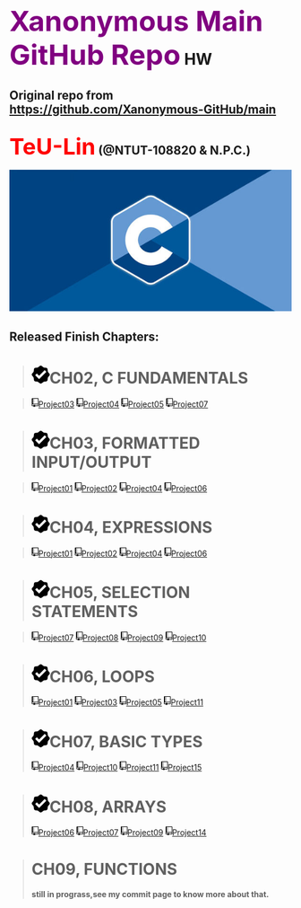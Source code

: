 # <span style="color:purple;font-size:50px">**Xanonymous Main GitHub Repo**</span> **HW**

## Original repo from <https://github.com/Xanonymous-GitHub/main>

## <span style="color:red;font-size:40px">**TeU-Lin**</span> (@NTUT-108820 & N.P.C.)

<span align="center">![homepagephoto](./src/images/product_16032_product_shot_wide_image.jpg)</span>

  <link crossorigin="anonymous" media="all" integrity="sha512-lEwNhIgWxFtdGboTlCciWWGiX2vG3LOojEE671oRJEhnPj6jpmgQTJtpq3O2KBzCcln6RzwfvHlyFaI/oR+RNQ==" rel="stylesheet" href="https://github.githubassets.com/assets/frameworks-849637ecbd4bd65815cc113d80fee2d4.css" />

## Released Finish Chapters:

> # <svg color="#28a745" height="32" class="octicon octicon-verified mr-2" viewBox="0 0 16 16" version="1.1" width="32" aria-hidden="true"><path fill-rule="evenodd" d="M15.67 7.066l-1.08-1.34a1.5 1.5 0 0 1-.309-.77l-.19-1.698a1.51 1.51 0 0 0-1.329-1.33l-1.699-.19c-.3-.03-.56-.159-.78-.329L8.945.33a1.504 1.504 0 0 0-1.878 0l-1.34 1.08a1.5 1.5 0 0 1-.77.31l-1.698.19c-.7.08-1.25.63-1.33 1.329l-.19 1.699c-.03.3-.159.56-.329.78L.33 7.055a1.504 1.504 0 0 0 0 1.878l1.08 1.34c.17.22.28.48.31.77l.19 1.698c.08.7.63 1.25 1.329 1.33l1.699.19c.3.03.56.159.78.329l1.339 1.08c.55.439 1.329.439 1.878 0l1.34-1.08c.22-.17.48-.28.77-.31l1.698-.19c.7-.08 1.25-.63 1.33-1.329l.19-1.699c.03-.3.159-.56.329-.78l1.08-1.339a1.504 1.504 0 0 0 0-1.878zM6.5 12.01L3 8.51l1.5-1.5 2 2 5-5L13 5.56l-6.5 6.45z"></path></svg>**CH02, C FUNDAMENTALS**

> <a  href="./CPL-HomeWorks/hw_chap02_108820003/chap02_project03/chap02_project03.c" class="btn btn-sm btn-primary text-white" ><svg class="octicon octicon-repo" viewBox="0 0 12 16" version="1.1" width="12" height="16" aria-hidden="true"><path fill-rule="evenodd" d="M4 9H3V8h1v1zm0-3H3v1h1V6zm0-2H3v1h1V4zm0-2H3v1h1V2zm8-1v12c0 .55-.45 1-1 1H6v2l-1.5-1.5L3 16v-2H1c-.55 0-1-.45-1-1V1c0-.55.45-1 1-1h10c.55 0 1 .45 1 1zm-1 10H1v2h2v-1h3v1h5v-2zm0-10H2v9h9V1z"/></svg>Project03</a>  <a  href="./CPL-HomeWorks/hw_chap02_108820003/chap02_project04/chap02_project04.c" class="btn btn-sm btn-primary text-white" ><svg class="octicon octicon-repo" viewBox="0 0 12 16" version="1.1" width="12" height="16" aria-hidden="true"><path fill-rule="evenodd" d="M4 9H3V8h1v1zm0-3H3v1h1V6zm0-2H3v1h1V4zm0-2H3v1h1V2zm8-1v12c0 .55-.45 1-1 1H6v2l-1.5-1.5L3 16v-2H1c-.55 0-1-.45-1-1V1c0-.55.45-1 1-1h10c.55 0 1 .45 1 1zm-1 10H1v2h2v-1h3v1h5v-2zm0-10H2v9h9V1z"/></svg>Project04</a>  <a  href="./CPL-HomeWorks/hw_chap02_108820003/chap02_project05/chap02_project05.c" class="btn btn-sm btn-primary text-white" ><svg class="octicon octicon-repo" viewBox="0 0 12 16" version="1.1" width="12" height="16" aria-hidden="true"><path fill-rule="evenodd" d="M4 9H3V8h1v1zm0-3H3v1h1V6zm0-2H3v1h1V4zm0-2H3v1h1V2zm8-1v12c0 .55-.45 1-1 1H6v2l-1.5-1.5L3 16v-2H1c-.55 0-1-.45-1-1V1c0-.55.45-1 1-1h10c.55 0 1 .45 1 1zm-1 10H1v2h2v-1h3v1h5v-2zm0-10H2v9h9V1z"/></svg>Project05</a> <a  href="./CPL-HomeWorks/hw_chap02_108820003/chap02_project07/chap02_project07.c" class="btn btn-sm btn-primary text-white" ><svg class="octicon octicon-repo" viewBox="0 0 12 16" version="1.1" width="12" height="16" aria-hidden="true"><path fill-rule="evenodd" d="M4 9H3V8h1v1zm0-3H3v1h1V6zm0-2H3v1h1V4zm0-2H3v1h1V2zm8-1v12c0 .55-.45 1-1 1H6v2l-1.5-1.5L3 16v-2H1c-.55 0-1-.45-1-1V1c0-.55.45-1 1-1h10c.55 0 1 .45 1 1zm-1 10H1v2h2v-1h3v1h5v-2zm0-10H2v9h9V1z"/></svg>Project07</a>

> # <svg color="#28a745" height="32" class="octicon octicon-verified mr-2" viewBox="0 0 16 16" version="1.1" width="32" aria-hidden="true"><path fill-rule="evenodd" d="M15.67 7.066l-1.08-1.34a1.5 1.5 0 0 1-.309-.77l-.19-1.698a1.51 1.51 0 0 0-1.329-1.33l-1.699-.19c-.3-.03-.56-.159-.78-.329L8.945.33a1.504 1.504 0 0 0-1.878 0l-1.34 1.08a1.5 1.5 0 0 1-.77.31l-1.698.19c-.7.08-1.25.63-1.33 1.329l-.19 1.699c-.03.3-.159.56-.329.78L.33 7.055a1.504 1.504 0 0 0 0 1.878l1.08 1.34c.17.22.28.48.31.77l.19 1.698c.08.7.63 1.25 1.329 1.33l1.699.19c.3.03.56.159.78.329l1.339 1.08c.55.439 1.329.439 1.878 0l1.34-1.08c.22-.17.48-.28.77-.31l1.698-.19c.7-.08 1.25-.63 1.33-1.329l.19-1.699c.03-.3.159-.56.329-.78l1.08-1.339a1.504 1.504 0 0 0 0-1.878zM6.5 12.01L3 8.51l1.5-1.5 2 2 5-5L13 5.56l-6.5 6.45z"></path></svg>**CH03, FORMATTED INPUT/OUTPUT**

> <a  href="./CPL-HomeWorks/hw_chap03_108820003/chap03_project01/chap03_project01.c" class="btn btn-sm btn-primary text-white" ><svg class="octicon octicon-repo" viewBox="0 0 12 16" version="1.1" width="12" height="16" aria-hidden="true"><path fill-rule="evenodd" d="M4 9H3V8h1v1zm0-3H3v1h1V6zm0-2H3v1h1V4zm0-2H3v1h1V2zm8-1v12c0 .55-.45 1-1 1H6v2l-1.5-1.5L3 16v-2H1c-.55 0-1-.45-1-1V1c0-.55.45-1 1-1h10c.55 0 1 .45 1 1zm-1 10H1v2h2v-1h3v1h5v-2zm0-10H2v9h9V1z"/></svg>Project01</a>  <a  href="./CPL-HomeWorks/hw_chap03_108820003/chap03_project02/chap03_project02.c" class="btn btn-sm btn-primary text-white" ><svg class="octicon octicon-repo" viewBox="0 0 12 16" version="1.1" width="12" height="16" aria-hidden="true"><path fill-rule="evenodd" d="M4 9H3V8h1v1zm0-3H3v1h1V6zm0-2H3v1h1V4zm0-2H3v1h1V2zm8-1v12c0 .55-.45 1-1 1H6v2l-1.5-1.5L3 16v-2H1c-.55 0-1-.45-1-1V1c0-.55.45-1 1-1h10c.55 0 1 .45 1 1zm-1 10H1v2h2v-1h3v1h5v-2zm0-10H2v9h9V1z"/></svg>Project02</a>  <a  href="./CPL-HomeWorks/hw_chap03_108820003/chap03_project04/chap03_project04.c" class="btn btn-sm btn-primary text-white" ><svg class="octicon octicon-repo" viewBox="0 0 12 16" version="1.1" width="12" height="16" aria-hidden="true"><path fill-rule="evenodd" d="M4 9H3V8h1v1zm0-3H3v1h1V6zm0-2H3v1h1V4zm0-2H3v1h1V2zm8-1v12c0 .55-.45 1-1 1H6v2l-1.5-1.5L3 16v-2H1c-.55 0-1-.45-1-1V1c0-.55.45-1 1-1h10c.55 0 1 .45 1 1zm-1 10H1v2h2v-1h3v1h5v-2zm0-10H2v9h9V1z"/></svg>Project04</a>  <a  href="./CPL-HomeWorks/hw_chap03_108820003/chap03_project06/chap03_project06.c" class="btn btn-sm btn-primary text-white" ><svg class="octicon octicon-repo" viewBox="0 0 12 16" version="1.1" width="12" height="16" aria-hidden="true"><path fill-rule="evenodd" d="M4 9H3V8h1v1zm0-3H3v1h1V6zm0-2H3v1h1V4zm0-2H3v1h1V2zm8-1v12c0 .55-.45 1-1 1H6v2l-1.5-1.5L3 16v-2H1c-.55 0-1-.45-1-1V1c0-.55.45-1 1-1h10c.55 0 1 .45 1 1zm-1 10H1v2h2v-1h3v1h5v-2zm0-10H2v9h9V1z"/></svg>Project06</a>

> # <svg color="#28a745" height="32" class="octicon octicon-verified mr-2" viewBox="0 0 16 16" version="1.1" width="32" aria-hidden="true"><path fill-rule="evenodd" d="M15.67 7.066l-1.08-1.34a1.5 1.5 0 0 1-.309-.77l-.19-1.698a1.51 1.51 0 0 0-1.329-1.33l-1.699-.19c-.3-.03-.56-.159-.78-.329L8.945.33a1.504 1.504 0 0 0-1.878 0l-1.34 1.08a1.5 1.5 0 0 1-.77.31l-1.698.19c-.7.08-1.25.63-1.33 1.329l-.19 1.699c-.03.3-.159.56-.329.78L.33 7.055a1.504 1.504 0 0 0 0 1.878l1.08 1.34c.17.22.28.48.31.77l.19 1.698c.08.7.63 1.25 1.329 1.33l1.699.19c.3.03.56.159.78.329l1.339 1.08c.55.439 1.329.439 1.878 0l1.34-1.08c.22-.17.48-.28.77-.31l1.698-.19c.7-.08 1.25-.63 1.33-1.329l.19-1.699c.03-.3.159-.56.329-.78l1.08-1.339a1.504 1.504 0 0 0 0-1.878zM6.5 12.01L3 8.51l1.5-1.5 2 2 5-5L13 5.56l-6.5 6.45z"></path></svg>**CH04, EXPRESSIONS**

> <a  href="./CPL-HomeWorks/hw_chap04_108820003/chap04_project01/chap04_project01.c" class="btn btn-sm btn-primary text-white" ><svg class="octicon octicon-repo" viewBox="0 0 12 16" version="1.1" width="12" height="16" aria-hidden="true"><path fill-rule="evenodd" d="M4 9H3V8h1v1zm0-3H3v1h1V6zm0-2H3v1h1V4zm0-2H3v1h1V2zm8-1v12c0 .55-.45 1-1 1H6v2l-1.5-1.5L3 16v-2H1c-.55 0-1-.45-1-1V1c0-.55.45-1 1-1h10c.55 0 1 .45 1 1zm-1 10H1v2h2v-1h3v1h5v-2zm0-10H2v9h9V1z"/></svg>Project01</a>  <a  href="./CPL-HomeWorks/hw_chap04_108820003/chap04_project02/chap04_project02.c" class="btn btn-sm btn-primary text-white" ><svg class="octicon octicon-repo" viewBox="0 0 12 16" version="1.1" width="12" height="16" aria-hidden="true"><path fill-rule="evenodd" d="M4 9H3V8h1v1zm0-3H3v1h1V6zm0-2H3v1h1V4zm0-2H3v1h1V2zm8-1v12c0 .55-.45 1-1 1H6v2l-1.5-1.5L3 16v-2H1c-.55 0-1-.45-1-1V1c0-.55.45-1 1-1h10c.55 0 1 .45 1 1zm-1 10H1v2h2v-1h3v1h5v-2zm0-10H2v9h9V1z"/></svg>Project02</a>  <a  href="./CPL-HomeWorks/hw_chap04_108820003/chap04_project04/chap04_project04.c" class="btn btn-sm btn-primary text-white" ><svg class="octicon octicon-repo" viewBox="0 0 12 16" version="1.1" width="12" height="16" aria-hidden="true"><path fill-rule="evenodd" d="M4 9H3V8h1v1zm0-3H3v1h1V6zm0-2H3v1h1V4zm0-2H3v1h1V2zm8-1v12c0 .55-.45 1-1 1H6v2l-1.5-1.5L3 16v-2H1c-.55 0-1-.45-1-1V1c0-.55.45-1 1-1h10c.55 0 1 .45 1 1zm-1 10H1v2h2v-1h3v1h5v-2zm0-10H2v9h9V1z"/></svg>Project04</a>  <a  href="./CPL-HomeWorks/hw_chap04_108820003/chap04_project06/chap04_project06.c" class="btn btn-sm btn-primary text-white" ><svg class="octicon octicon-repo" viewBox="0 0 12 16" version="1.1" width="12" height="16" aria-hidden="true"><path fill-rule="evenodd" d="M4 9H3V8h1v1zm0-3H3v1h1V6zm0-2H3v1h1V4zm0-2H3v1h1V2zm8-1v12c0 .55-.45 1-1 1H6v2l-1.5-1.5L3 16v-2H1c-.55 0-1-.45-1-1V1c0-.55.45-1 1-1h10c.55 0 1 .45 1 1zm-1 10H1v2h2v-1h3v1h5v-2zm0-10H2v9h9V1z"/></svg>Project06</a>

> # <svg color="#28a745" height="32" class="octicon octicon-verified mr-2" viewBox="0 0 16 16" version="1.1" width="32" aria-hidden="true"><path fill-rule="evenodd" d="M15.67 7.066l-1.08-1.34a1.5 1.5 0 0 1-.309-.77l-.19-1.698a1.51 1.51 0 0 0-1.329-1.33l-1.699-.19c-.3-.03-.56-.159-.78-.329L8.945.33a1.504 1.504 0 0 0-1.878 0l-1.34 1.08a1.5 1.5 0 0 1-.77.31l-1.698.19c-.7.08-1.25.63-1.33 1.329l-.19 1.699c-.03.3-.159.56-.329.78L.33 7.055a1.504 1.504 0 0 0 0 1.878l1.08 1.34c.17.22.28.48.31.77l.19 1.698c.08.7.63 1.25 1.329 1.33l1.699.19c.3.03.56.159.78.329l1.339 1.08c.55.439 1.329.439 1.878 0l1.34-1.08c.22-.17.48-.28.77-.31l1.698-.19c.7-.08 1.25-.63 1.33-1.329l.19-1.699c.03-.3.159-.56.329-.78l1.08-1.339a1.504 1.504 0 0 0 0-1.878zM6.5 12.01L3 8.51l1.5-1.5 2 2 5-5L13 5.56l-6.5 6.45z"></path></svg>**CH05, SELECTION STATEMENTS**

> <a  href="./CPL-HomeWorks/hw_chap05_108820003/chap05_project07/chap05_project07.c" class="btn btn-sm btn-primary text-white" ><svg class="octicon octicon-repo" viewBox="0 0 12 16" version="1.1" width="12" height="16" aria-hidden="true"><path fill-rule="evenodd" d="M4 9H3V8h1v1zm0-3H3v1h1V6zm0-2H3v1h1V4zm0-2H3v1h1V2zm8-1v12c0 .55-.45 1-1 1H6v2l-1.5-1.5L3 16v-2H1c-.55 0-1-.45-1-1V1c0-.55.45-1 1-1h10c.55 0 1 .45 1 1zm-1 10H1v2h2v-1h3v1h5v-2zm0-10H2v9h9V1z"/></svg>Project07</a>  <a  href="./CPL-HomeWorks/hw_chap05_108820003/chap05_project08/chap05_project08.c" class="btn btn-sm btn-primary text-white" ><svg class="octicon octicon-repo" viewBox="0 0 12 16" version="1.1" width="12" height="16" aria-hidden="true"><path fill-rule="evenodd" d="M4 9H3V8h1v1zm0-3H3v1h1V6zm0-2H3v1h1V4zm0-2H3v1h1V2zm8-1v12c0 .55-.45 1-1 1H6v2l-1.5-1.5L3 16v-2H1c-.55 0-1-.45-1-1V1c0-.55.45-1 1-1h10c.55 0 1 .45 1 1zm-1 10H1v2h2v-1h3v1h5v-2zm0-10H2v9h9V1z"/></svg>Project08</a>  <a  href="./CPL-HomeWorks/hw_chap05_108820003/chap05_project09/chap05_project09.c" class="btn btn-sm btn-primary text-white" ><svg class="octicon octicon-repo" viewBox="0 0 12 16" version="1.1" width="12" height="16" aria-hidden="true"><path fill-rule="evenodd" d="M4 9H3V8h1v1zm0-3H3v1h1V6zm0-2H3v1h1V4zm0-2H3v1h1V2zm8-1v12c0 .55-.45 1-1 1H6v2l-1.5-1.5L3 16v-2H1c-.55 0-1-.45-1-1V1c0-.55.45-1 1-1h10c.55 0 1 .45 1 1zm-1 10H1v2h2v-1h3v1h5v-2zm0-10H2v9h9V1z"/></svg>Project09</a>  <a  href="./CPL-HomeWorks/hw_chap05_108820003/chap05_project10/chap05_project10.c" class="btn btn-sm btn-primary text-white" ><svg class="octicon octicon-repo" viewBox="0 0 12 16" version="1.1" width="12" height="16" aria-hidden="true"><path fill-rule="evenodd" d="M4 9H3V8h1v1zm0-3H3v1h1V6zm0-2H3v1h1V4zm0-2H3v1h1V2zm8-1v12c0 .55-.45 1-1 1H6v2l-1.5-1.5L3 16v-2H1c-.55 0-1-.45-1-1V1c0-.55.45-1 1-1h10c.55 0 1 .45 1 1zm-1 10H1v2h2v-1h3v1h5v-2zm0-10H2v9h9V1z"/></svg>Project10</a>

> # <svg color="#28a745" height="32" class="octicon octicon-verified mr-2" viewBox="0 0 16 16" version="1.1" width="32" aria-hidden="true"><path fill-rule="evenodd" d="M15.67 7.066l-1.08-1.34a1.5 1.5 0 0 1-.309-.77l-.19-1.698a1.51 1.51 0 0 0-1.329-1.33l-1.699-.19c-.3-.03-.56-.159-.78-.329L8.945.33a1.504 1.504 0 0 0-1.878 0l-1.34 1.08a1.5 1.5 0 0 1-.77.31l-1.698.19c-.7.08-1.25.63-1.33 1.329l-.19 1.699c-.03.3-.159.56-.329.78L.33 7.055a1.504 1.504 0 0 0 0 1.878l1.08 1.34c.17.22.28.48.31.77l.19 1.698c.08.7.63 1.25 1.329 1.33l1.699.19c.3.03.56.159.78.329l1.339 1.08c.55.439 1.329.439 1.878 0l1.34-1.08c.22-.17.48-.28.77-.31l1.698-.19c.7-.08 1.25-.63 1.33-1.329l.19-1.699c.03-.3.159-.56.329-.78l1.08-1.339a1.504 1.504 0 0 0 0-1.878zM6.5 12.01L3 8.51l1.5-1.5 2 2 5-5L13 5.56l-6.5 6.45z"></path></svg>**CH06, LOOPS**
>
> <a  href="./CPL-HomeWorks/hw_chap06_108820003/chap06_project01/chap06_project01.c" class="btn btn-sm btn-primary text-white" ><svg class="octicon octicon-repo" viewBox="0 0 12 16" version="1.1" width="12" height="16" aria-hidden="true"><path fill-rule="evenodd" d="M4 9H3V8h1v1zm0-3H3v1h1V6zm0-2H3v1h1V4zm0-2H3v1h1V2zm8-1v12c0 .55-.45 1-1 1H6v2l-1.5-1.5L3 16v-2H1c-.55 0-1-.45-1-1V1c0-.55.45-1 1-1h10c.55 0 1 .45 1 1zm-1 10H1v2h2v-1h3v1h5v-2zm0-10H2v9h9V1z"/></svg>Project01</a>  <a  href="./CPL-HomeWorks/hw_chap06_108820003/chap06_project03/chap06_project03.c" class="btn btn-sm btn-primary text-white" ><svg class="octicon octicon-repo" viewBox="0 0 12 16" version="1.1" width="12" height="16" aria-hidden="true"><path fill-rule="evenodd" d="M4 9H3V8h1v1zm0-3H3v1h1V6zm0-2H3v1h1V4zm0-2H3v1h1V2zm8-1v12c0 .55-.45 1-1 1H6v2l-1.5-1.5L3 16v-2H1c-.55 0-1-.45-1-1V1c0-.55.45-1 1-1h10c.55 0 1 .45 1 1zm-1 10H1v2h2v-1h3v1h5v-2zm0-10H2v9h9V1z"/></svg>Project03</a>  <a  href="./CPL-HomeWorks/hw_chap06_108820003/chap06_project05/chap06_project05.c" class="btn btn-sm btn-primary text-white" ><svg class="octicon octicon-repo" viewBox="0 0 12 16" version="1.1" width="12" height="16" aria-hidden="true"><path fill-rule="evenodd" d="M4 9H3V8h1v1zm0-3H3v1h1V6zm0-2H3v1h1V4zm0-2H3v1h1V2zm8-1v12c0 .55-.45 1-1 1H6v2l-1.5-1.5L3 16v-2H1c-.55 0-1-.45-1-1V1c0-.55.45-1 1-1h10c.55 0 1 .45 1 1zm-1 10H1v2h2v-1h3v1h5v-2zm0-10H2v9h9V1z"/></svg>Project05</a>  <a  href="./CPL-HomeWorks/hw_chap06_108820003/chap06_project11/chap06_project11.c" class="btn btn-sm btn-primary text-white" ><svg class="octicon octicon-repo" viewBox="0 0 12 16" version="1.1" width="12" height="16" aria-hidden="true"><path fill-rule="evenodd" d="M4 9H3V8h1v1zm0-3H3v1h1V6zm0-2H3v1h1V4zm0-2H3v1h1V2zm8-1v12c0 .55-.45 1-1 1H6v2l-1.5-1.5L3 16v-2H1c-.55 0-1-.45-1-1V1c0-.55.45-1 1-1h10c.55 0 1 .45 1 1zm-1 10H1v2h2v-1h3v1h5v-2zm0-10H2v9h9V1z"/></svg>Project11</a>

> # <svg color="#28a745" height="32" class="octicon octicon-verified mr-2" viewBox="0 0 16 16" version="1.1" width="32" aria-hidden="true"><path fill-rule="evenodd" d="M15.67 7.066l-1.08-1.34a1.5 1.5 0 0 1-.309-.77l-.19-1.698a1.51 1.51 0 0 0-1.329-1.33l-1.699-.19c-.3-.03-.56-.159-.78-.329L8.945.33a1.504 1.504 0 0 0-1.878 0l-1.34 1.08a1.5 1.5 0 0 1-.77.31l-1.698.19c-.7.08-1.25.63-1.33 1.329l-.19 1.699c-.03.3-.159.56-.329.78L.33 7.055a1.504 1.504 0 0 0 0 1.878l1.08 1.34c.17.22.28.48.31.77l.19 1.698c.08.7.63 1.25 1.329 1.33l1.699.19c.3.03.56.159.78.329l1.339 1.08c.55.439 1.329.439 1.878 0l1.34-1.08c.22-.17.48-.28.77-.31l1.698-.19c.7-.08 1.25-.63 1.33-1.329l.19-1.699c.03-.3.159-.56.329-.78l1.08-1.339a1.504 1.504 0 0 0 0-1.878zM6.5 12.01L3 8.51l1.5-1.5 2 2 5-5L13 5.56l-6.5 6.45z"></path></svg>**CH07, BASIC TYPES**
>
> <a  href="./CPL-HomeWorks/hw_chap07_108820003/chap07_project04/chap07_project04.c" class="btn btn-sm btn-primary text-white" ><svg class="octicon octicon-repo" viewBox="0 0 12 16" version="1.1" width="12" height="16" aria-hidden="true"><path fill-rule="evenodd" d="M4 9H3V8h1v1zm0-3H3v1h1V6zm0-2H3v1h1V4zm0-2H3v1h1V2zm8-1v12c0 .55-.45 1-1 1H6v2l-1.5-1.5L3 16v-2H1c-.55 0-1-.45-1-1V1c0-.55.45-1 1-1h10c.55 0 1 .45 1 1zm-1 10H1v2h2v-1h3v1h5v-2zm0-10H2v9h9V1z"/></svg>Project04</a>  <a  href="./CPL-HomeWorks/hw_chap07_108820003/chap07_project10/chap07_project10.c" class="btn btn-sm btn-primary text-white" ><svg class="octicon octicon-repo" viewBox="0 0 12 16" version="1.1" width="12" height="16" aria-hidden="true"><path fill-rule="evenodd" d="M4 9H3V8h1v1zm0-3H3v1h1V6zm0-2H3v1h1V4zm0-2H3v1h1V2zm8-1v12c0 .55-.45 1-1 1H6v2l-1.5-1.5L3 16v-2H1c-.55 0-1-.45-1-1V1c0-.55.45-1 1-1h10c.55 0 1 .45 1 1zm-1 10H1v2h2v-1h3v1h5v-2zm0-10H2v9h9V1z"/></svg>Project10</a>  <a  href="./CPL-HomeWorks/hw_chap07_108820003/chap07_project11/chap07_project11.c" class="btn btn-sm btn-primary text-white" ><svg class="octicon octicon-repo" viewBox="0 0 12 16" version="1.1" width="12" height="16" aria-hidden="true"><path fill-rule="evenodd" d="M4 9H3V8h1v1zm0-3H3v1h1V6zm0-2H3v1h1V4zm0-2H3v1h1V2zm8-1v12c0 .55-.45 1-1 1H6v2l-1.5-1.5L3 16v-2H1c-.55 0-1-.45-1-1V1c0-.55.45-1 1-1h10c.55 0 1 .45 1 1zm-1 10H1v2h2v-1h3v1h5v-2zm0-10H2v9h9V1z"/></svg>Project11</a>  <a  href="./CPL-HomeWorks/hw_chap07_108820003/chap07_project15/chap07_project15.c" class="btn btn-sm btn-primary text-white" ><svg class="octicon octicon-repo" viewBox="0 0 12 16" version="1.1" width="12" height="16" aria-hidden="true"><path fill-rule="evenodd" d="M4 9H3V8h1v1zm0-3H3v1h1V6zm0-2H3v1h1V4zm0-2H3v1h1V2zm8-1v12c0 .55-.45 1-1 1H6v2l-1.5-1.5L3 16v-2H1c-.55 0-1-.45-1-1V1c0-.55.45-1 1-1h10c.55 0 1 .45 1 1zm-1 10H1v2h2v-1h3v1h5v-2zm0-10H2v9h9V1z"/></svg>Project15</a>

> # <svg color="#28a745" height="32" class="octicon octicon-verified mr-2" viewBox="0 0 16 16" version="1.1" width="32" aria-hidden="true"><path fill-rule="evenodd" d="M15.67 7.066l-1.08-1.34a1.5 1.5 0 0 1-.309-.77l-.19-1.698a1.51 1.51 0 0 0-1.329-1.33l-1.699-.19c-.3-.03-.56-.159-.78-.329L8.945.33a1.504 1.504 0 0 0-1.878 0l-1.34 1.08a1.5 1.5 0 0 1-.77.31l-1.698.19c-.7.08-1.25.63-1.33 1.329l-.19 1.699c-.03.3-.159.56-.329.78L.33 7.055a1.504 1.504 0 0 0 0 1.878l1.08 1.34c.17.22.28.48.31.77l.19 1.698c.08.7.63 1.25 1.329 1.33l1.699.19c.3.03.56.159.78.329l1.339 1.08c.55.439 1.329.439 1.878 0l1.34-1.08c.22-.17.48-.28.77-.31l1.698-.19c.7-.08 1.25-.63 1.33-1.329l.19-1.699c.03-.3.159-.56.329-.78l1.08-1.339a1.504 1.504 0 0 0 0-1.878zM6.5 12.01L3 8.51l1.5-1.5 2 2 5-5L13 5.56l-6.5 6.45z"></path></svg>**CH08, ARRAYS**
>
> <a  href="./CPL-HomeWorks/hw_chap08_108820003/chap08_project06/chap08_project06.c" class="btn btn-sm btn-primary text-white" ><svg class="octicon octicon-repo" viewBox="0 0 12 16" version="1.1" width="12" height="16" aria-hidden="true"><path fill-rule="evenodd" d="M4 9H3V8h1v1zm0-3H3v1h1V6zm0-2H3v1h1V4zm0-2H3v1h1V2zm8-1v12c0 .55-.45 1-1 1H6v2l-1.5-1.5L3 16v-2H1c-.55 0-1-.45-1-1V1c0-.55.45-1 1-1h10c.55 0 1 .45 1 1zm-1 10H1v2h2v-1h3v1h5v-2zm0-10H2v9h9V1z"/></svg>Project06</a>  <a  href="./CPL-HomeWorks/hw_chap08_108820003/chap08_project07/chap08_project07.c" class="btn btn-sm btn-primary text-white" ><svg class="octicon octicon-repo" viewBox="0 0 12 16" version="1.1" width="12" height="16" aria-hidden="true"><path fill-rule="evenodd" d="M4 9H3V8h1v1zm0-3H3v1h1V6zm0-2H3v1h1V4zm0-2H3v1h1V2zm8-1v12c0 .55-.45 1-1 1H6v2l-1.5-1.5L3 16v-2H1c-.55 0-1-.45-1-1V1c0-.55.45-1 1-1h10c.55 0 1 .45 1 1zm-1 10H1v2h2v-1h3v1h5v-2zm0-10H2v9h9V1z"/></svg>Project07</a>  <a  href="./CPL-HomeWorks/hw_chap08_108820003/chap08_project09/chap08_project09.c" class="btn btn-sm btn-primary text-white" ><svg class="octicon octicon-repo" viewBox="0 0 12 16" version="1.1" width="12" height="16" aria-hidden="true"><path fill-rule="evenodd" d="M4 9H3V8h1v1zm0-3H3v1h1V6zm0-2H3v1h1V4zm0-2H3v1h1V2zm8-1v12c0 .55-.45 1-1 1H6v2l-1.5-1.5L3 16v-2H1c-.55 0-1-.45-1-1V1c0-.55.45-1 1-1h10c.55 0 1 .45 1 1zm-1 10H1v2h2v-1h3v1h5v-2zm0-10H2v9h9V1z"/></svg>Project09</a>  <a  href="./CPL-HomeWorks/hw_chap08_108820003/chap08_project14/chap08_project14.c" class="btn btn-sm btn-primary text-white" ><svg class="octicon octicon-repo" viewBox="0 0 12 16" version="1.1" width="12" height="16" aria-hidden="true"><path fill-rule="evenodd" d="M4 9H3V8h1v1zm0-3H3v1h1V6zm0-2H3v1h1V4zm0-2H3v1h1V2zm8-1v12c0 .55-.45 1-1 1H6v2l-1.5-1.5L3 16v-2H1c-.55 0-1-.45-1-1V1c0-.55.45-1 1-1h10c.55 0 1 .45 1 1zm-1 10H1v2h2v-1h3v1h5v-2zm0-10H2v9h9V1z"/></svg>Project14</a>

> # **CH09, FUNCTIONS**
>
> #### still in prograss,see my commit page to know more about that.